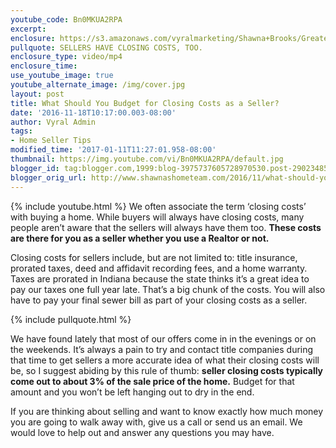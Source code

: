 ```yaml
---
youtube_code: Bn0MKUA2RPA
excerpt:
enclosure: https://s3.amazonaws.com/vyralmarketing/Shawna+Brooks/Greater+Indianapolis+Real+Estate-+Preparing+for+closing+costs+as+a+home+seller.mp4
pullquote: SELLERS HAVE CLOSING COSTS, TOO.
enclosure_type: video/mp4
enclosure_time:
use_youtube_image: true
youtube_alternate_image: /img/cover.jpg
layout: post
title: What Should You Budget for Closing Costs as a Seller?
date: '2016-11-18T10:17:00.003-08:00'
author: Vyral Admin
tags:
- Home Seller Tips
modified_time: '2017-01-11T11:27:01.958-08:00'
thumbnail: https://img.youtube.com/vi/Bn0MKUA2RPA/default.jpg
blogger_id: tag:blogger.com,1999:blog-3975737605728970530.post-290234855951740851
blogger_orig_url: http://www.shawnashometeam.com/2016/11/what-should-you-budget-for-closing.html
---
```

{% include youtube.html %}
We often associate the term ‘closing costs’ with buying a home. While buyers will always have closing costs, many people aren’t aware that the sellers will always have them too. **These costs are there for you as a seller whether you use a Realtor or not.**

Closing costs for sellers include, but are not limited to: title insurance, prorated taxes, deed and affidavit recording fees, and a home warranty. Taxes are prorated in Indiana because the state thinks it’s a great idea to pay our taxes one full year late. That’s a big chunk of the costs. You will also have to pay your final sewer bill as part of your closing costs as a seller.

{% include pullquote.html %}

We have found lately that most of our offers come in in the evenings or on the weekends. It’s always a pain to try and contact title companies during that time to get sellers a more accurate idea of what their closing costs will be, so I suggest abiding by this rule of thumb: **seller closing costs typically come out to about 3% of the sale price of the home.** Budget for that amount and you won’t be left hanging out to dry in the end.

If you are thinking about selling and want to know exactly how much money you are going to walk away with, give us a call or send us an email. We would love to help out and answer any questions you may have.
